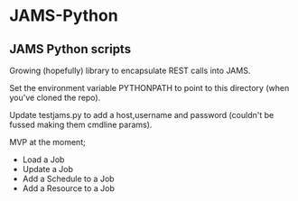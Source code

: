# JAMS-Python
## JAMS Python scripts

Growing (hopefully) library to encapsulate REST calls into JAMS.

Set the environment variable PYTHONPATH to point to this directory (when you've cloned the repo).

Update testjams.py to add a host,username and password (couldn't be fussed making them cmdline params).

MVP at the moment;

* Load a Job
* Update a Job
* Add a Schedule to a Job
* Add a Resource to a Job  
